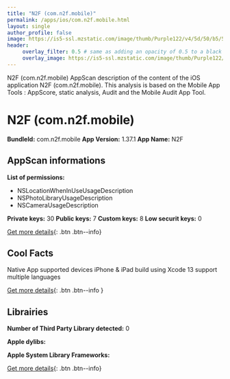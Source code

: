 ```yaml
---
title: "N2F (com.n2f.mobile)"
permalink: /apps/ios/com.n2f.mobile.html
layout: single
author_profile: false
image: https://is5-ssl.mzstatic.com/image/thumb/Purple122/v4/5d/50/b5/5d50b5bf-25e8-8f8d-f7ba-7701abe9ef91/AppIcons-1x_U007emarketing-6-0-85-220.png/512x512bb.jpg
header: 
     overlay_filter: 0.5 # same as adding an opacity of 0.5 to a black background
     overlay_image: https://is5-ssl.mzstatic.com/image/thumb/Purple122/v4/5d/50/b5/5d50b5bf-25e8-8f8d-f7ba-7701abe9ef91/AppIcons-1x_U007emarketing-6-0-85-220.png/512x512bb.jpg
---
```

N2F (com.n2f.mobile) AppScan description of the content of the iOS application N2F (com.n2f.mobile). This analysis is based on the Mobile App Tools : AppScore, static analysis, Audit and the Mobile Audit App Tool.

# N2F (com.n2f.mobile)

**BundleId:** com.n2f.mobile
**App Version:** 1.37.1
**App Name:** N2F


## AppScan informations 

**List of permissions:** 
- NSLocationWhenInUseUsageDescription
- NSPhotoLibraryUsageDescription
- NSCameraUsageDescription
  
  
**Private keys:** 30
**Public keys:** 7
**Custom keys:** 8
**Low securit keys:** 0
  
[Get more details](/pricing.html){: .btn .btn--info}

## Cool Facts

Native App
supported devices iPhone & iPad
build using Xcode 13
support multiple languages
  
[Get more details](/pricing.html){: .btn .btn--info }

## Librairies 
**Number of Third Party Library detected:** 0


**Apple dylibs:**


**Apple System Library Frameworks:**


  
[Get more details](/pricing.html){: .btn .btn--info}

